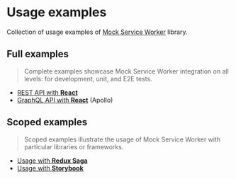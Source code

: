 # Usage examples

Collection of usage examples of [Mock Service Worker](https://github.com/mswjs/msw) library.

## Full examples

> Complete examples showcase Mock Service Worker integration on all levels: for development, unit, and E2E tests.

- [REST API with **React**](examples/rest-react)
- [GraphQL API with **React**](examples/graphql-react-apollo) (Apollo)

## Scoped examples

> Scoped examples illustrate the usage of Mock Service Worker with particular libraries or frameworks.

- [Usage with **Redux Saga**](examples/with-redux-saga)
- [Usage with **Storybook**](examples/with-storybook)
